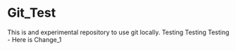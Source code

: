 # Git_Test
This is and experimental repository to use git locally.
Testing Testing Testing - Here is Change_1
